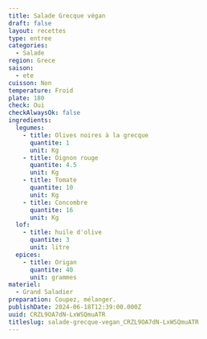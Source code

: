 ```yaml
---
title: Salade Grecque végan
draft: false
layout: recettes
type: entree
categories:
  - Salade
region: Grece
saison:
  - ete
cuisson: Non
temperature: Froid
plate: 180
check: Oui
checkAlwaysOk: false
ingredients:
  legumes:
    - title: Olives noires à la grecque
      quantite: 1
      unit: Kg
    - title: Oignon rouge
      quantite: 4.5
      unit: Kg
    - title: Tomate
      quantite: 10
      unit: Kg
    - title: Concombre
      quantite: 16
      unit: Kg
  lof:
    - title: huile d'olive
      quantite: 3
      unit: litre
  epices:
    - title: Origan
      quantite: 40
      unit: grammes
materiel:
  - Grand Saladier
preparation: Coupez, mélanger.
publishDate: 2024-06-18T12:39:00.000Z
uuid: CRZL9OA7dN-LxWSQmuATR
titleslug: salade-grecque-vegan_CRZL9OA7dN-LxWSQmuATR
---
```

